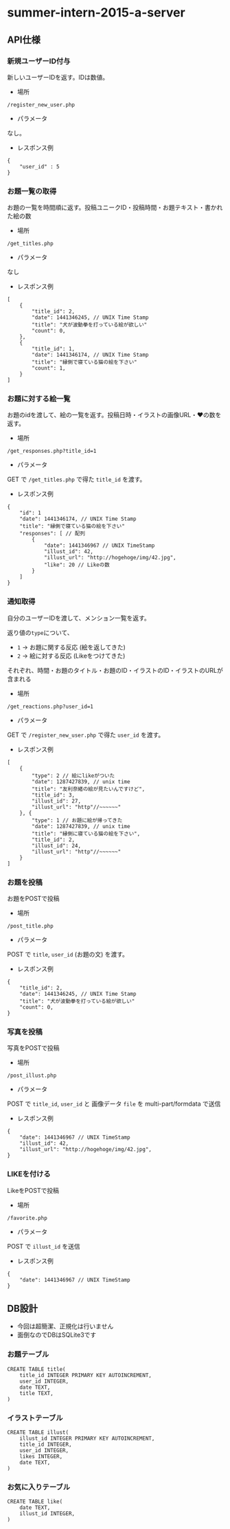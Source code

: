 # summer-intern-2015-a-server

## API仕様

### 新規ユーザーID付与

新しいユーザーIDを返す。IDは数値。

* 場所

`/register_new_user.php`

* パラメータ

なし。

* レスポンス例

```
{
    "user_id" : 5
}
```

### お題一覧の取得

お題の一覧を時間順に返す。投稿ユニークID・投稿時間・お題テキスト・書かれた絵の数

* 場所

`/get_titles.php`

* パラメータ

なし

* レスポンス例

```
[
    {
        "title_id": 2,
        "date": 1441346245, // UNIX Time Stamp
        "title": "犬が波動拳を打っている絵が欲しい"
        "count": 0,
    },
    {
        "title_id": 1,
        "date": 1441346174, // UNIX Time Stamp
        "title": "縁側で寝ている猫の絵を下さい"
        "count": 1,
    }
]
```

### お題に対する絵一覧

お題のidを渡して、絵の一覧を返す。投稿日時・イラストの画像URL・♥の数を返す。

* 場所

`/get_responses.php?title_id=1`

* パラメータ

GET で `/get_titles.php` で得た `title_id` を渡す。

* レスポンス例

```
{
    "id": 1
    "date": 1441346174, // UNIX Time Stamp
    "title": "縁側で寝ている猫の絵を下さい"
    "responses": [ // 配列
        {
            "date": 1441346967 // UNIX TimeStamp
            "illust_id": 42,
            "illust_url": "http://hogehoge/img/42.jpg",
            "like": 20 // Likeの数
        }
    ]
}
```

### 通知取得

自分のユーザーIDを渡して、メンション一覧を返す。

返り値の`type`について、
 * `1` -> お題に関する反応 (絵を返してきた)
 * `2` -> 絵に対する反応 (Likeをつけてきた)

それぞれ、時間・お題のタイトル・お題のID・イラストのID・イラストのURLが含まれる

* 場所

`/get_reactions.php?user_id=1`

* パラメータ

GET で `/register_new_user.php` で得た `user_id` を渡す。

* レスポンス例

```
[
    {
        "type": 2 // 絵にlikeがついた
        "date": 1287427839, // unix time
        "title": "友利奈緒の絵が見たいんですけど",
        "title_id": 3,
        "illust_id": 27,
        "illust_url": "http"//~~~~~~"
    }, {
        "type": 1 // お題に絵が帰ってきた
        "date": 1287427839, // unix time
        "title": "縁側に寝ている猫の絵を下さい",
        "title_id": 2,
        "illust_id": 24,
        "illust_url": "http"//~~~~~~"
    }
]
```

### お題を投稿

お題をPOSTで投稿

* 場所

`/post_title.php`

* パラメータ

POST で `title`, `user_id` (お題の文) を渡す。

* レスポンス例

```
{
    "title_id": 2,
    "date": 1441346245, // UNIX Time Stamp
    "title": "犬が波動拳を打っている絵が欲しい"
    "count": 0,
}
```

### 写真を投稿

写真をPOSTで投稿

* 場所

`/post_illust.php`

* パラメータ

POST で `title_id`, `user_id` と 画像データ `file` を multi-part/formdata で送信

* レスポンス例

```
{
    "date": 1441346967 // UNIX TimeStamp
    "illust_id": 42,
    "illust_url": "http://hogehoge/img/42.jpg",
}
```

### LIKEを付ける

LikeをPOSTで投稿

* 場所

`/favorite.php`

* パラメータ

POST で `illust_id` を送信

* レスポンス例

```
{
    "date": 1441346967 // UNIX TimeStamp
}
```

## DB設計

* 今回は超簡潔、正規化は行いません
* 面倒なのでDBはSQLite3です

### お題テーブル

```
CREATE TABLE title(
    title_id INTEGER PRIMARY KEY AUTOINCREMENT,
    user_id INTEGER,
    date TEXT,
    title TEXT,
)
```

### イラストテーブル

```
CREATE TABLE illust(
    illust_id INTEGER PRIMARY KEY AUTOINCREMENT,
    title_id INTEGER,
    user_id INTEGER,
    likes INTEGER,
    date TEXT,
)
```

### お気に入りテーブル

```
CREATE TABLE like(
    date TEXT,
    illust_id INTEGER,
)
```
